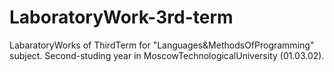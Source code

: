 # LaboratoryWork-3rd-term
LabaratoryWorks of ThirdTerm for "Languages&amp;MethodsOfProgramming" subject. Second-studing year in MoscowTechnologicalUniversity (01.03.02). 
